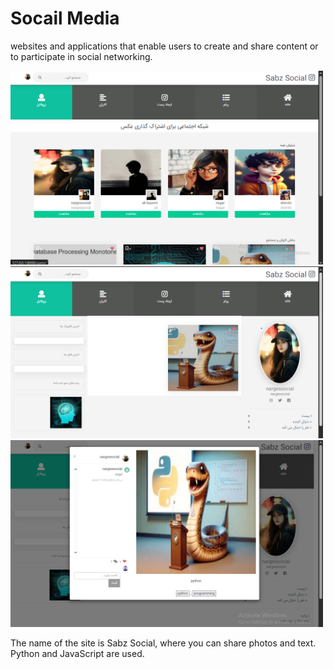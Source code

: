 <h1>Socail Media</h1>
<p>websites and applications that enable users to create and share content or to participate in social networking.</p>
<img src='https://github.com/shahmoradi-web/Social-Network/blob/master/Screenshot%20(4).png?raw=true' style='width:500px'>
<img src='https://github.com/shahmoradi-web/Social-Network/blob/master/Screenshot%20(5).png?raw=true' style='width:500px'>
<img src='https://github.com/shahmoradi-web/Social-Network/blob/master/Screenshot%20(6).png?raw=true' style='width:500px'>

<p>The name of the site is Sabz Social, where you can share photos and text. Python and JavaScript are used.</p>
